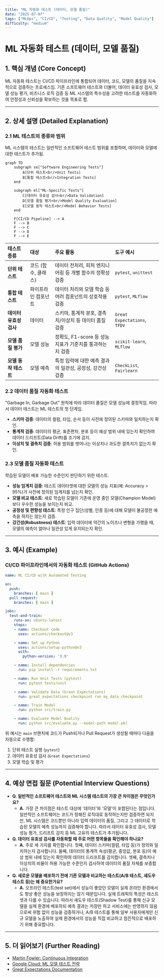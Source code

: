 ```yaml
---
title: "ML 자동화 테스트 (데이터, 모델 품질)"
date: "2025-07-07"
tags: ["MLOps", "CI/CD", "Testing", "Data Quality", "Model Quality"]
difficulty: "medium"
---
```


# ML 자동화 테스트 (데이터, 모델 품질)

## 1. 핵심 개념 (Core Concept)

ML 자동화 테스트는 CI/CD 파이프라인에 통합되어 데이터, 코드, 모델의 품질을 지속적으로 검증하는 프로세스임. 기존 소프트웨어 테스트와 더불어, 데이터 유효성 검사, 모델 성능 평가, 비즈니스 로직 검증 등 ML 시스템의 특수성을 고려한 테스트를 자동화하여 안정성과 신뢰성을 확보하는 것을 목표로 함.

---

## 2. 상세 설명 (Detailed Explanation)

### 2.1 ML 테스트의 종류와 범위

ML 시스템의 테스트는 일반적인 소프트웨어 테스트 범위를 포함하며, 데이터와 모델에 대한 테스트가 추가됨.

```mermaid
graph TD
    subgraph se["Software Engineering Tests"]
        A[단위 테스트<br/>Unit Tests]
        B[통합 테스트<br/>Integration Tests]
    end

    subgraph ml["ML-Specific Tests"]
        C[데이터 유효성 검사<br/>Data Validation]
        D[모델 품질 평가<br/>Model Quality Evaluation]
        E[모델 동작 테스트<br/>Model Behavior Tests]
    end

    F[CI/CD Pipeline] --> A
    F --> B
    F --> C
    F --> D
    F --> E
```

| 테스트 종류 | 대상 | 주요 활동 | 도구 예시 |
| :--- | :--- | :--- | :--- |
| **단위 테스트** | 코드 (함수, 클래스) | 데이터 전처리, 피처 엔지니어링 등 개별 함수의 정확성 검증 | `pytest`, `unittest` |
| **통합 테스트** | 파이프라인 컴포넌트 | 데이터 처리와 모델 학습 등 여러 컴포넌트의 상호작용 검증 | `pytest`, `MLflow` |
| **데이터 유효성 검사** | 데이터 | 스키마, 통계적 분포, 결측치/이상치 등 데이터 품질 검증 | `Great Expectations`, `TFDV` |
| **모델 품질 평가** | 모델 성능 | 정확도, F1-score 등 성능 지표가 기준치를 통과하는지 검증 | `scikit-learn`, `MLflow` |
| **모델 동작 테스트** | 모델 예측 | 특정 입력에 대한 예측 결과의 일관성, 공정성, 강건성 검증 | `CheckList`, `Fairlearn` |

### 2.2 데이터 품질 자동화 테스트

"Garbage In, Garbage Out" 원칙에 따라 데이터 품질은 모델 성능에 결정적임. 따라서 데이터 테스트는 ML 테스트의 첫 단계임.

*   **스키마 검증**: 데이터의 컬럼, 타입, 순서 등이 사전에 정의된 스키마와 일치하는지 확인.
*   **통계적 검증**: 데이터의 평균, 표준편차, 분포 등이 예상 범위 내에 있는지 확인하여 데이터 드리프트(Data Drift)를 조기에 감지.
*   **이상치 및 결측치 검증**: 허용 범위를 벗어나는 이상치나 과도한 결측치가 없는지 확인.

### 2.3 모델 품질 자동화 테스트

학습된 모델이 배포 가능한 수준인지 판단하기 위한 테스트.

*   **성능 임계치 검증**: 테스트 데이터셋에 대한 모델의 성능 지표(예: Accuracy > 95%)가 사전에 정의된 임계치를 넘는지 확인.
*   **모델 비교 테스트**: 새로 학습된 모델이 기존에 운영 중인 모델(Champion Model)보다 우수한 성능을 보이는지 비교.
*   **공정성 및 편향성 테스트**: 특정 인구 집단(성별, 인종 등)에 대해 모델이 불공정한 예측을 하지는 않는지 검증.
*   **강건성(Robustness) 테스트**: 입력 데이터에 약간의 노이즈나 변형을 가했을 때, 모델의 예측이 얼마나 일관성 있게 유지되는지 확인.

---

## 3. 예시 (Example)

### CI/CD 파이프라인에서의 자동화 테스트 (GitHub Actions)

```yaml
name: ML CI/CD with Automated Testing

on:
  push:
    branches: [ main ]
  pull_request:
    branches: [ main ]

jobs:
  test-and-train:
    runs-on: ubuntu-latest
    steps:
    - name: Checkout code
      uses: actions/checkout@v3

    - name: Set up Python
      uses: actions/setup-python@v3
      with:
        python-version: '3.9'

    - name: Install dependencies
      run: pip install -r requirements.txt

    - name: Run Unit Tests (pytest)
      run: pytest tests/unit

    - name: Validate Data (Great Expectations)
      run: great_expectations checkpoint run my_data_checkpoint

    - name: Train Model
      run: python src/train.py

    - name: Evaluate Model Quality
      run: python src/evaluate.py --model-path model.pkl
```

위 예시는 `main` 브랜치에 코드가 Push되거나 Pull Request가 생성될 때마다 다음을 자동으로 수행함:
1.  단위 테스트 실행 (`pytest`)
2.  데이터 유효성 검사 (`Great Expectations`)
3.  모델 학습 및 평가

---

## 4. 예상 면접 질문 (Potential Interview Questions)

*   **Q. 일반적인 소프트웨어 테스트와 ML 시스템 테스트의 가장 큰 차이점은 무엇인가요?**
    *   **A.** 가장 큰 차이점은 테스트 대상에 '데이터'와 '모델'이 포함된다는 점입니다. 일반적인 소프트웨어는 코드가 정해진 로직대로 동작하는지만 검증하면 되지만, ML 시스템은 코드뿐만 아니라 입력 데이터의 품질, 그리고 그 데이터로 학습된 모델의 예측 성능까지 검증해야 합니다. 따라서 데이터 유효성 검사, 모델 성능 평가, 드리프트 감지 등 ML 고유의 테스트가 추가됩니다.
*   **Q. 데이터 유효성 검사를 자동화할 때 주로 어떤 항목들을 확인해야 하나요?**
    *   **A.** 주로 세 가지를 확인합니다. 첫째, 데이터 스키마(컬럼, 타입 등)가 정의와 일치하는지 검사합니다. 둘째, 데이터의 통계적 속성(평균, 중앙값, 분포 등)이 예상 범위 내에 있는지 확인하여 데이터 드리프트를 감지합니다. 셋째, 결측치나 이상치의 비율이 허용 가능한 수준인지 검사하여 데이터의 품질 자체를 보증합니다.
*   **Q. 새로운 모델을 배포하기 전에 기존 모델과 비교하는 테스트(A/B 테스트, 섀도우 테스트 등)는 왜 중요한가요?**
    *   **A.** 오프라인 테스트(test set)에서 성능이 좋았던 모델이 실제 온라인 환경에서도 항상 좋은 성능을 보장하지는 않기 때문입니다. 실제 트래픽의 특성은 테스트셋과 다를 수 있습니다. 따라서 섀도우 테스트(Shadow Test)를 통해 신규 모델을 실제 환경에 배포하되 예측 결과는 저장만 하고 서비스에는 반영하지 않음으로써 위험 없이 성능을 검증하거나, A/B 테스트를 통해 일부 사용자에게만 신규 모델을 노출하여 실제 환경에서의 성능을 직접 비교하고 점진적으로 배포하기 위해 중요합니다.

---

## 5. 더 읽어보기 (Further Reading)

*   [Martin Fowler: Continuous Integration](https://martinfowler.com/articles/continuousIntegration.html)
*   [Google Cloud: ML 모델 테스트 전략](https://cloud.google.com/architecture/testing-ml-models)
*   [Great Expectations Documentation](https://docs.greatexpectations.io/)